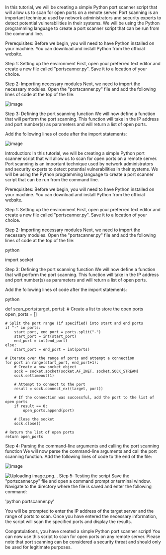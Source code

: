 In this tutorial, we will be creating a simple Python port scanner script that will allow us to scan for open ports on a remote server. Port scanning is an important technique used by network administrators and security experts to detect potential vulnerabilities in their systems. We will be using the Python programming language to create a port scanner script that can be run from the command line.

Prerequisites:
Before we begin, you will need to have Python installed on your machine. You can download and install Python from the official website.

Step 1: Setting up the environment
First, open your preferred text editor and create a new file called "portscanner.py". Save it to a location of your choice.

Step 2: Importing necessary modules
Next, we need to import the necessary modules. Open the "portscanner.py" file and add the following lines of code at the top of the file:

![image](https://user-images.githubusercontent.com/120361960/224516952-d4be6d36-b680-4b46-9abf-d91883503436.png)


Step 3: Defining the port scanning function
We will now define a function that will perform the port scanning. This function will take in the IP address and port number(s) as parameters and will return a list of open ports.

Add the following lines of code after the import statements:

![image](https://user-images.githubusercontent.com/120361960/224516998-ef96f5bb-53d3-4847-8534-02d4823684fd.png)


Introduction:
In this tutorial, we will be creating a simple Python port scanner script that will allow us to scan for open ports on a remote server. Port scanning is an important technique used by network administrators and security experts to detect potential vulnerabilities in their systems. We will be using the Python programming language to create a port scanner script that can be run from the command line.

Prerequisites:
Before we begin, you will need to have Python installed on your machine. You can download and install Python from the official website.

Step 1: Setting up the environment
First, open your preferred text editor and create a new file called "portscanner.py". Save it to a location of your choice.

Step 2: Importing necessary modules
Next, we need to import the necessary modules. Open the "portscanner.py" file and add the following lines of code at the top of the file:

python

import socket

Step 3: Defining the port scanning function
We will now define a function that will perform the port scanning. This function will take in the IP address and port number(s) as parameters and will return a list of open ports.

Add the following lines of code after the import statements:

python

def scan_ports(target, ports):
    # Create a list to store the open ports
    open_ports = []

    # Split the port range (if specified) into start and end ports
    if "-" in ports:
        start_port, end_port = ports.split("-")
        start_port = int(start_port)
        end_port = int(end_port)
    else:
        start_port = end_port = int(ports)

    # Iterate over the range of ports and attempt a connection
    for port in range(start_port, end_port+1):
        # Create a new socket object
        sock = socket.socket(socket.AF_INET, socket.SOCK_STREAM)
        sock.settimeout(1)

        # Attempt to connect to the port
        result = sock.connect_ex((target, port))

        # If the connection was successful, add the port to the list of open ports
        if result == 0:
            open_ports.append(port)

        # Close the socket
        sock.close()

    # Return the list of open ports
    return open_ports

Step 4: Parsing the command-line arguments and calling the port scanning function
We will now parse the command-line arguments and call the port scanning function. Add the following lines of code to the end of the file:

![image](https://user-images.githubusercontent.com/120361960/224517001-e044a068-6748-4f00-96cf-46fb41cdffe7.png)

![Uploading image.png…]()
Step 5: Testing the script
Save the "portscanner.py" file and open a command prompt or terminal window. Navigate to the directory where the file is saved and enter the following command:

'python portscanner.py'

You will be prompted to enter the IP address of the target server and the range of ports to scan. Once you have entered the necessary information, the script will scan the specified ports and display the results.

Congratulations, you have created a simple Python port scanner script! You can now use this script to scan for open ports on any remote server. Please note that port scanning can be considered a security threat and should only be used for legitimate purposes.




